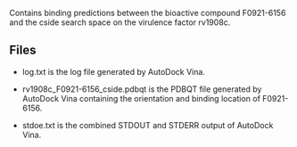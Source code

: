 Contains binding predictions between the bioactive compound F0921-6156 and the cside search space on the virulence factor rv1908c.

## Files

- log.txt is the log file generated by AutoDock Vina.

- rv1908c_F0921-6156_cside.pdbqt is the PDBQT file generated by AutoDock Vina containing the orientation and binding location of F0921-6156.

- stdoe.txt is the combined STDOUT and STDERR output of AutoDock Vina.

